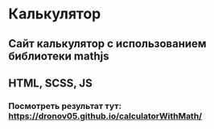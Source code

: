 # Калькулятор
## Сайт калькулятор с использованием библиотеки mathjs
## HTML, SCSS, JS
### Посмотреть результат тут: https://dronov05.github.io/calculatorWithMath/
